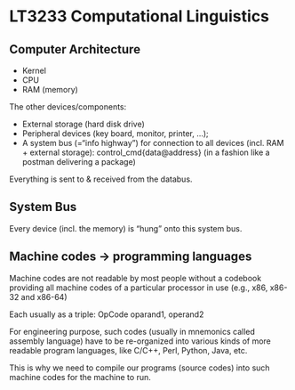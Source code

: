 # LT3233 Computational Linguistics

## Computer Architecture

- Kernel
- CPU
- RAM (memory)

The other devices/components:

- External storage (hard disk drive)
- Peripheral devices (key board, monitor, printer, …);
- A system bus (=“info highway”) for connection to all devices (incl. RAM + external storage):
control_cmd{data@address} (in a fashion like a postman delivering a package)

Everything is sent to & received from the databus.

## System Bus

Every device (incl. the memory) is “hung” onto this system bus.

## Machine codes -> programming languages

Machine codes are not readable by most people without a codebook providing all machine codes of a particular processor in use (e.g., x86, x86-32 and x86-64)

Each usually as a triple: OpCode oparand1, operand2

For engineering purpose, such codes (usually in mnemonics called assembly language) have to be re-organized into various kinds of more readable program languages, like C/C++, Perl, Python, Java, etc.

This is why we need to compile our programs (source codes) into such machine codes for the machine to run.

